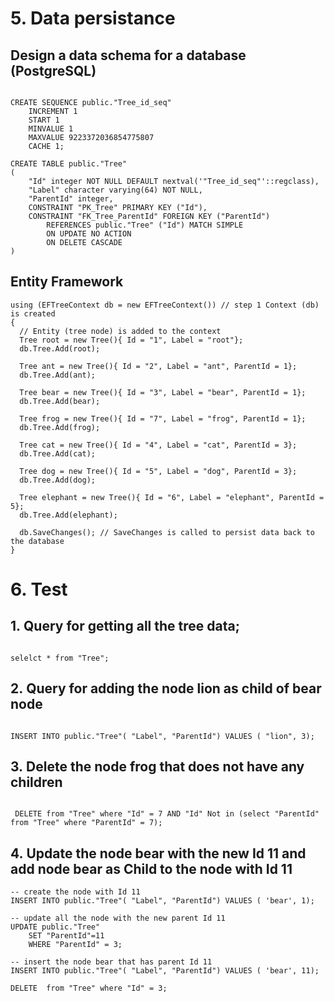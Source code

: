 # 5. Data persistance

## Design a data schema for a database (PostgreSQL)

```

CREATE SEQUENCE public."Tree_id_seq"
    INCREMENT 1
    START 1
    MINVALUE 1
    MAXVALUE 9223372036854775807
    CACHE 1;
	
CREATE TABLE public."Tree"
( 
    "Id" integer NOT NULL DEFAULT nextval('"Tree_id_seq"'::regclass),
    "Label" character varying(64) NOT NULL,
	"ParentId" integer,
    CONSTRAINT "PK_Tree" PRIMARY KEY ("Id"),
    CONSTRAINT "FK_Tree_ParentId" FOREIGN KEY ("ParentId")
        REFERENCES public."Tree" ("Id") MATCH SIMPLE
        ON UPDATE NO ACTION
        ON DELETE CASCADE
)

```

## Entity Framework 

```
using (EFTreeContext db = new EFTreeContext()) // step 1 Context (db) is created
{
  // Entity (tree node) is added to the context
  Tree root = new Tree(){ Id = "1", Label = "root"};
  db.Tree.Add(root);
 
  Tree ant = new Tree(){ Id = "2", Label = "ant", ParentId = 1};
  db.Tree.Add(ant);
  
  Tree bear = new Tree(){ Id = "3", Label = "bear", ParentId = 1};
  db.Tree.Add(bear);
  
  Tree frog = new Tree(){ Id = "7", Label = "frog", ParentId = 1};
  db.Tree.Add(frog);
  
  Tree cat = new Tree(){ Id = "4", Label = "cat", ParentId = 3};
  db.Tree.Add(cat);
  
  Tree dog = new Tree(){ Id = "5", Label = "dog", ParentId = 3};
  db.Tree.Add(dog);
  
  Tree elephant = new Tree(){ Id = "6", Label = "elephant", ParentId = 5};
  db.Tree.Add(elephant);
  
  db.SaveChanges(); // SaveChanges is called to persist data back to the database
}

```

# 6. Test

## 1. Query for getting all the tree data;

```

selelct * from "Tree";

```

## 2. Query for adding the node lion as child of bear node

```

INSERT INTO public."Tree"( "Label", "ParentId") VALUES ( "lion", 3);

```

## 3. Delete the node frog that does not have any children

```

 DELETE from "Tree" where "Id" = 7 AND "Id" Not in (select "ParentId" from "Tree" where "ParentId" = 7);

```

## 4. Update the node bear with the new Id 11 and add node bear as Child to the node with Id 11

```
-- create the node with Id 11
INSERT INTO public."Tree"( "Label", "ParentId") VALUES ( 'bear', 1);

-- update all the node with the new parent Id 11
UPDATE public."Tree"
	SET "ParentId"=11
	WHERE "ParentId" = 3;
	
-- insert the node bear that has parent Id 11
INSERT INTO public."Tree"( "Label", "ParentId") VALUES ( 'bear', 11);

DELETE  from "Tree" where "Id" = 3;

```



